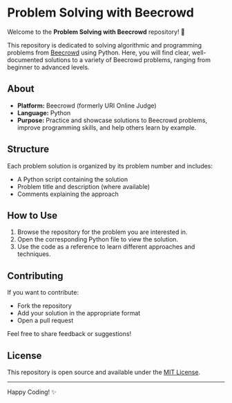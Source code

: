 # Problem Solving with Beecrowd

Welcome to the **Problem Solving with Beecrowd** repository! 🚀

This repository is dedicated to solving algorithmic and programming problems from [Beecrowd](https://www.beecrowd.com.br/) using Python. Here, you will find clear, well-documented solutions to a variety of Beecrowd problems, ranging from beginner to advanced levels.

## About

- **Platform:** Beecrowd (formerly URI Online Judge)
- **Language:** Python
- **Purpose:** Practice and showcase solutions to Beecrowd problems, improve programming skills, and help others learn by example.

## Structure

Each problem solution is organized by its problem number and includes:
- A Python script containing the solution
- Problem title and description (where available)
- Comments explaining the approach

## How to Use

1. Browse the repository for the problem you are interested in.
2. Open the corresponding Python file to view the solution.
3. Use the code as a reference to learn different approaches and techniques.

## Contributing

If you want to contribute:
- Fork the repository
- Add your solution in the appropriate format
- Open a pull request

Feel free to share feedback or suggestions!

## License

This repository is open source and available under the [MIT License](LICENSE).

---

Happy Coding! ✨
